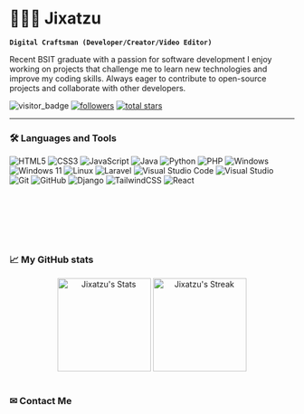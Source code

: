 # 👨🏾‍💻 Jixatzu

**`Digital Craftsman (Developer/Creator/Video Editor)`**

Recent BSIT graduate with a passion for software development I enjoy working on projects that challenge me to learn new technologies and improve my coding skills. Always eager to contribute to open-source projects and collaborate with other developers.

<!-- PROFILE BUTTONS -->
   <p align="left">
     <img src="https://komarev.com/ghpvc/?username=Jixatzu&style=for-the-badge&color=red" alt="visitor_badge">
      <a href="https://github.com/Jixatzu?tab=followers">
         <img alt="followers" title="Follow me on Github" src="https://custom-icon-badges.demolab.com/github/followers/Jixatzu?color=236ad3&labelColor=1155ba&style=for-the-badge&logo=person-add&label=Follow&logoColor=white"/></a>
      <a href="https://github.com/Jixatzu?tab=repositories&sort=stargazers">
         <img alt="total stars" title="Total stars on GitHub" src="https://custom-icon-badges.demolab.com/github/stars/Jixatzu?color=55960c&style=for-the-badge&labelColor=488207&logo=star"/></a>
   </p>

---

### 🛠️ Languages and Tools

<!-- TOOLS AND LANGUAGES LOGOS -->
![HTML5](https://img.shields.io/badge/html5-%23E34F26.svg?style=for-the-badge&logo=html5&logoColor=white) ![CSS3](https://img.shields.io/badge/css3-%231572B6.svg?style=for-the-badge&logo=css3&logoColor=white) ![JavaScript](https://img.shields.io/badge/javascript-%23323330.svg?style=for-the-badge&logo=javascript&logoColor=%23F7DF1E) ![Java](https://img.shields.io/badge/java-%23ED8B00.svg?style=for-the-badge&logo=openjdk&logoColor=white) ![Python](https://img.shields.io/badge/python-3670A0?style=for-the-badge&logo=python&logoColor=ffdd54) ![PHP](https://img.shields.io/badge/php-%23777BB4.svg?style=for-the-badge&logo=php&logoColor=white) ![Windows](https://img.shields.io/badge/Windows-0078D6?style=for-the-badge&logo=windows&logoColor=white) ![Windows 11](https://img.shields.io/badge/Windows%2011-%230079d5.svg?style=for-the-badge&logo=Windows%2011&logoColor=white) ![Linux](https://img.shields.io/badge/Linux-FCC624?style=for-the-badge&logo=linux&logoColor=black) ![Laravel](https://img.shields.io/badge/laravel-%23FF2D20.svg?style=for-the-badge&logo=laravel&logoColor=white) ![Visual Studio Code](https://img.shields.io/badge/Visual%20Studio%20Code-0078d7.svg?style=for-the-badge&logo=visual-studio-code&logoColor=white) ![Visual Studio](https://img.shields.io/badge/Visual%20Studio-5C2D91.svg?style=for-the-badge&logo=visual-studio&logoColor=white) ![Git](https://img.shields.io/badge/git-%23F05033.svg?style=for-the-badge&logo=git&logoColor=white) ![GitHub](https://img.shields.io/badge/github-%23121011.svg?style=for-the-badge&logo=github&logoColor=white) ![Django](https://img.shields.io/badge/django-%23092E20.svg?style=for-the-badge&logo=django&logoColor=white) ![TailwindCSS](https://img.shields.io/badge/tailwindcss-%2338B2AC.svg?style=for-the-badge&logo=tailwind-css&logoColor=white) 	![React](https://img.shields.io/badge/react-%2320232a.svg?style=for-the-badge&logo=react&logoColor=%2361DAFB)

<br />
<br />
<br />
<br />

#

### 📈 My GitHub stats 

<!-- GITHUB STATS APIS -->
<div class="badges-githubstats">
  <p align="center">
    <img src="https://github-readme-stats.vercel.app/api?username=Jixatzu&theme=tokyonight&show_icons=true&hide_border=true&count_private=true" alt="Jixatzu's Stats" height="165">
    <img src="https://github-readme-streak-stats.herokuapp.com/?user=Jixatzu&theme=tokyonight&hide_border=true" alt="Jixatzu's Streak" height="165">
  </p>
</div>

#

### ✉︎ Contact Me

<!-- CONTACT APIS -->
<a href="https://www.linkedin.com/in/jermaine-jude-cabigon-322355323/">
   <img alt="" title="" src="https://custom-icon-badges.demolab.com/badge/Jermaine Jude Cabigon-white?style=for-the-badge&logo=linkedin&logoColor=%230274b3&label=LinkedIn&labelColor=%23ffffff&color=%230274b3"></a><br />
<a href="https://mail.google.com/mail/?view=cm&fs=1&to=jjcabigon09@gmail.com">
   <img alt="" title="" src="https://custom-icon-badges.demolab.com/badge/jjcabigon09%40gmail.com-white?style=for-the-badge&logo=mail&logoColor=%23d54b3e&label=Gmail&labelColor=%23ffffff&color=%23d54b3e"></a><br />
